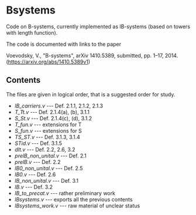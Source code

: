 Bsystems
========

Code on B-systems, currently implemented as lB-systems (based on towers with length function).

The code is documented with links to the paper

Voevodsky, V., "B-systems", arXiv 1410.5389, submitted, pp. 1–17, 2014.(https://arxiv.org/abs/1410.5389v1)


Contents
--------

The files are given in logical order, that is a suggested order for study.

* *lB_carriers.v* --- Def. 2.1.1, 2.1.2, 2.1.3
* *T_Tt.v* --- Def. 2.1.4(a), (b), 3.1.1
* *S_St.v* --- Def. 2.1.4(c), (d), 3.1.2
* *T_fun.v* --- extensions for T
* *S_fun.v* --- extensions for S
* *TS_ST.v* --- Def. 3.1.3, 3.1.4
* *STid.v* --- Def. 3.1.5
* *dlt.v* --- Def. 2.2, 2.6, 3.2
* *prelB_non_unital.v* --- Def. 2.1
* *prelB.v* --- Def. 2.2
* *lB0_non_unital.v* --- Def. 2.5
* *lB0.v* --- Def. 2.6
* *lB_non_unital.v* --- Def. 3.1
* *lB.v* --- Def. 3.2
* *lB_to_precat.v* --- rather preliminary work
* *lBsystems.v* --- exports all the previous contents
* *lBsystems_work.v* --- raw material of unclear status
